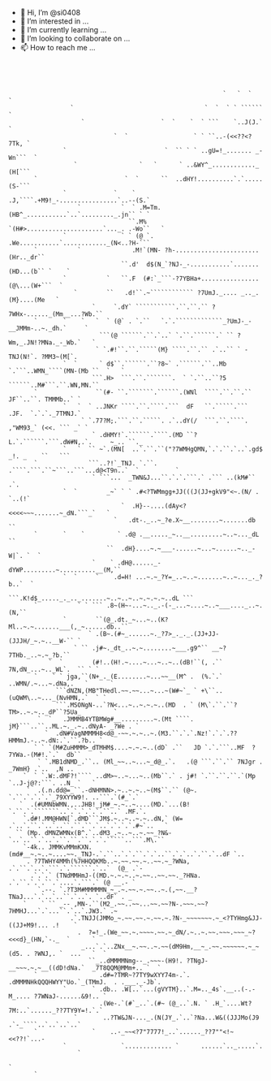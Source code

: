 - 👋 Hi, I’m @si0408
- 👀 I’m interested in ...
- 🌱 I’m currently learning ...
- 💞️ I’m looking to collaborate on ...
- 📫 How to reach me ...

<!---
si0408/si0408 is a ✨ special ✨ repository because its `README.md` (this file) appears on your GitHub profile.
You can click the Preview link to take a look at your changes.
--->

```




                                                           `   `  `   `
                 `                                    `  `  ` ` ``````   `
                    `                     `  `    `  ` ```    `..J(J.`      `
                             `  `                  ` ` ``..-(<<??<?7Tk, `
               `                           `  `` ` ` ..gU=!_....... _-Wn```  `
                  `                 `   `      ` ..&WY^_............_ (H[```
       `                        `  `      ``  ..dHY!..........`.`..... (S-```
               `             `    `  .J,````.+M9!_-................`..--(S.`
                   `           `  ` .M=Tm.(HB^_...........`..`........._.jn`` ` `
                                 ``.M% `(H#>.....................`..._. .-Wo``   `
               `               ` ` (@ `. .We...........`............_(N<..?H-```
       `           `              .M!`(MN- ?h-.......................(Hr.._dr``
                               ``.d'  d$(N_`?NJ-_-...........`.......(HD...(b`` `    `
               `           `   ``.F  (#:`_```-?7YBHa+................(@\...(W+```  `
                  `        ``   .d!``.~```````````` ?7UmJ._.... _.._.(M}....(Me   `
                       `     `.dY` ```````````.``.``.`` ?7WHx-......_(Mm__...?Wb.``
       `       `    `   `  ` (@` . `.``   `.`.`````````````_?UmJ-_-__JMMm-..~._dh.`     `
                         ```(@ ``````.``.`..` `.``.``````.` `` ?Wm,_.JN!?MNa._-_Wb.`   `
                        ` `.#!``.``.`````(M} ````.``.`` .`..`` ` -TNJ(N!`. ?MM3~(M[`.
               `  `      ` d$``.``````.``?8~` .``````.``..Mb `.```..WMN_````(MN-(Mb ``  `   `
                       ```.H>  ```.``.```````.  ` `.``..``?5 ``````..M#```.``.WN,MN.``
       `                ``(#- ``.```````.``````.(WNl  ````.``.``.``  JF``..``. TMMMb..` `
               `   `  ` ..JNKr ````.``.````.```  dF   ``.`````.```  .JF.  `.`.`._7TMNJ.`
                    ` `.77?M;.```.``.`````. .`..dY(/  ```.``.````. ,"WM93_` (<<. ``` _` `
                       ` .dHMY!`.``````.````.(MD ``?L.`.``````.```.dW#N,.`.     ~_.. ``._
               `   `  `` ~`.(MN[  ..`.``.``("?7WMHgQMN,`.`.``.`..`.gd$ _!. _    ``   ```
       `              ```..?!`_TNJ. `.``. .````.```.``~```..```...d@<T9n..`  `          `
                       ` ```...  _TWN&J...``.`.`.```.` .``` ..(kM#``    .`.
               `  `        _~` ` ` .#<?TWMmgg+JJ(((J(JJ+gkV9"<~.(N/ . `..(!`
                               `  .H}--....(dAy<?<<<<~~~.......~_dN.```_`   `
                             `   .dt-._..~_?e.X~__........~.......db  ``
       `       `    `         ` .d@ .__....._~..__.........~..~..._dL ``
                           ``  .dH}....~.~___-......~...~......~.._-W|`. `  `
                       `    ` .dH@......_-dYWP.........~..........__(M,``
               `  `     `    .d=H! ...~.~_?Y=_..~..~.......~..~..._._?b..`  `
                         ```.K!d$_....._._.._.......~..~..~..~.~.~.~..dL ```
       `           ` ` ``` .8~(H~-...~.._.-(-_...~....~..~___...._..~.(N,``
               `        ``(@_.dt._~...~..(K?Ml..~.~.......___(,_~......db..``
                      ` .(B~.(#~_......~._?7>_._._.(JJ+JJ-(JJJH/_~.~..__W-`` `
                  ` `` .j#~._dt_..~.~........~___.g9^`` __~?7THb._..~.~_?b.``
           `  `        (#!..(H!.~....~...~..~..(dB!``(, .`` 7N,dN_...~.._WL`.  `` ` `
       `    ` ` jga,``(N+_._(E........~...~~__(M^ .  (%.`.` ..WMN/.~...~.dNa,.   `      `
             ```dNZN,(MB"THedl.~~.~~...~...~(W#~`_ ` +\``.. (uQWM\..~..._(NvHMN,.`  ` `
             ```.MSONgN-..`?N<...~..~.~.~..(MD  . ` (M\`.``.``?TM>..~.~.._dP``?5Ua_         `
        `  `   .JMMMB4YTBMWg#__.........~.(Mt ````. jM}```..``..ML.~._.~..dNyA- _?We . `
          `  .dN#VagNMMMH8<d@_-~~.~.~..~.(M3.``.`.`.Nz!`.`.`.??HMMmJ.-..~.dN:.`.``.?b.. `
       ` ` `(M#ZuHMMM>_dTMHM$....~.~.~..(dD` .``   JD `.`.```..MF  ?7YWa.-(M#!.`.`  db``     `
        ` `.MB1dNMD_.``.. (Ml_~~..~...~_d@_.`.   .(@ ```.``.`` 7NJgr . _7WmH} .`..  ,N ..
    `  ` `.W:.dMF?!```` ..dM>~..~...~..(Mb``.` . j#! `.``.``.``.`(Mp `..J-j@?:```. ..N_ `   `
     `  .(.n.dd@=_``.-dNHMNN>.~..~.~..~(M$``.`` (@~.  `.``.`.`.`.`_79XYYW9!. ..```.`(#_`.`
   `  .(#UMNbWMN.,..JHB!_jM#_~.~..~....(MD.`...(B! `.``.`.```````..`.`.`.`.`.``..` .MF.`.
    `.d#!.MM@HWN[`.dMD```JM$.~..~..~.~..dN,` (W= .`..`.``.`..`..``.``.``.`..`.`.`.`.#~`..   `
  `` (Mp. dMNZWMNx(B^.`..dM3_.~..~..~.~~_?N&-`..`..``.`..`.``.``.``.`.`.`````..```.M\.``
    `-4k.. JMMKvMMmKXN.(md#__~.~..~....~~._TNJ-.`.``..`.`.``.`.`..``.`.`..`.``.`..dF `..
     . ?7TWHY4MMh(%7HHQQKMb..~.~~.~~.~..~~.~_?WNa, .`.``.`..`.```.`.``````.`..`  (@_ .`-
      .`.`.` (TNdMMHmJ-((MD.~.~.~..~.~~..~~.~~._?HNa. .`.``.`.`.``.`....`.```.` (@ __.- `
        `.--. `.?T3M#MMMMMN_~_.~.~~.~.~~..~.(,~~.__?TNaJ...`.`..`..``.`..`. `..dF` . _
    `    ` `` _-- ,MN-.``(M2_.~~..~~...~~.~~?N-.~~~.~~?7HMHJ...`.`...``.`..`.JW3.` .~
                 .`.TNJJ(JMMo_~.~~.~~.~.~~.~.?N-_~~~~~~~.~_<?TYHmg&JJ-((JJ+M9!... .!    `
                   .  ?=!_.(We_~~.~.~~~~.~~.~_dN/.~..~.~~.~~~.~~~_~?<<<d}_(HN,`-._  `      `
                    _...`.`..ZNx__~.~~..~.~~(dM9Hm,__~_.~~.~~~~~~.~_~(d5. . ?WNJ,. `  ...   `  `
                      ``_..dMMMMNmg--_.~~~-(H9!. ?TNgJ-__~~~.~.~__((dD!dNa.`  _7T8QQM@MMm+.. `  `
       `                 .d#=?TMR~?7TY9wXYY74m-.`. .dMMMNHkQQQHWYY"Uo.`_(TMmJ.  . .___._-Jb`.
               `       ` .db.. .W[..`...(gVYTM}..`.M=.._4s`.__..(-.-M_.... ?7WNaJ-......&9!.. `
                         .(We-.`(#`_..`.(#~ (@_..`.N. ` .H_`....Wt?7M:..`......_??7TY9Y=!.`.`
                  `       ..?TW&JN-..._.(N(JY_.`..`?Na...W&((JJJMo(J9 .`-_````..`..`..`..`
       `               `    ..-_~~<?7"7777!_..`......_??7""<!~<<??!`...-
               `               `............. `      ......`.._.....`.
                   `
                                                                                      `
       `
```
